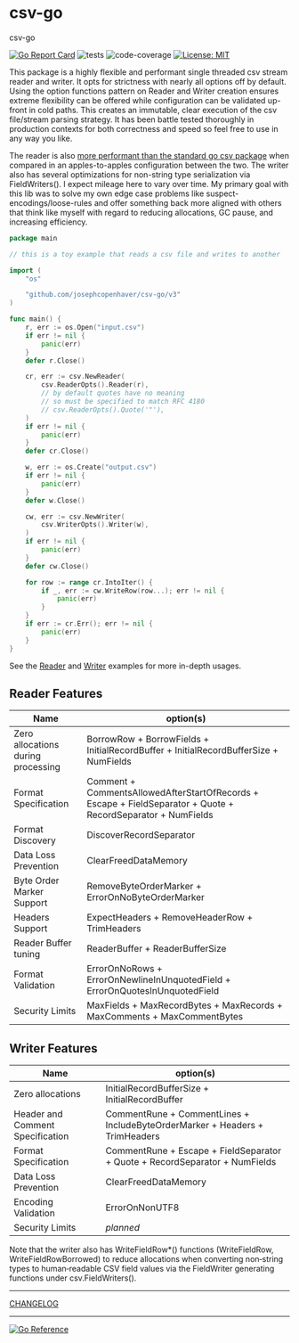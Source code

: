 # csv-go

csv-go

[![Go Report Card](https://goreportcard.com/badge/github.com/josephcopenhaver/csv-go)](https://goreportcard.com/report/github.com/josephcopenhaver/csv-go/v3)
![tests](https://github.com/josephcopenhaver/csv-go/actions/workflows/tests.yaml/badge.svg)
![code-coverage](https://img.shields.io/badge/code_coverage-99%25-teal)
[![License: MIT](https://img.shields.io/badge/License-MIT-yellow.svg)](LICENSE)

This package is a highly flexible and performant single threaded csv stream reader and writer. It opts for strictness with nearly all options off by default. Using the option functions pattern on Reader and Writer creation ensures extreme flexibility can be offered while configuration can be validated up-front in cold paths. This creates an immutable, clear execution of the csv file/stream parsing strategy. It has been battle tested thoroughly in production contexts for both correctness and speed so feel free to use in any way you like.

The reader is also [more performant than the standard go csv package](docs/BENCHMARKS.md) when compared in an apples-to-apples configuration between the two. The writer also has several optimizations for non-string type serialization via FieldWriters(). I expect mileage here to vary over time. My primary goal with this lib was to solve my own edge case problems like suspect-encodings/loose-rules and offer something back more aligned with others that think like myself with regard to reducing allocations, GC pause, and increasing efficiency.

```go
package main

// this is a toy example that reads a csv file and writes to another

import (
	"os"

	"github.com/josephcopenhaver/csv-go/v3"
)

func main() {
	r, err := os.Open("input.csv")
	if err != nil {
		panic(err)
	}
	defer r.Close()

	cr, err := csv.NewReader(
		csv.ReaderOpts().Reader(r),
		// by default quotes have no meaning
		// so must be specified to match RFC 4180
		// csv.ReaderOpts().Quote('"'),
	)
	if err != nil {
		panic(err)
	}
	defer cr.Close()

	w, err := os.Create("output.csv")
	if err != nil {
		panic(err)
	}
	defer w.Close()

	cw, err := csv.NewWriter(
		csv.WriterOpts().Writer(w),
	)
	if err != nil {
		panic(err)
	}
	defer cw.Close()

	for row := range cr.IntoIter() {
		if _, err := cw.WriteRow(row...); err != nil {
			panic(err)
		}
	}
	if err := cr.Err(); err != nil {
		panic(err)
	}
}
```

See the [Reader](internal/examples/reader/main.go) and [Writer](internal/examples/writer/main.go) examples for more in-depth usages.

## Reader Features

| Name | option(s) |
| - | - |
| Zero allocations during processing | BorrowRow + BorrowFields + InitialRecordBuffer + InitialRecordBufferSize + NumFields |
| Format Specification | Comment + CommentsAllowedAfterStartOfRecords + Escape + FieldSeparator + Quote + RecordSeparator + NumFields |
| Format Discovery | DiscoverRecordSeparator |
| Data Loss Prevention | ClearFreedDataMemory |
| Byte Order Marker Support | RemoveByteOrderMarker + ErrorOnNoByteOrderMarker
| Headers Support | ExpectHeaders + RemoveHeaderRow + TrimHeaders |
| Reader Buffer tuning | ReaderBuffer + ReaderBufferSize |
| Format Validation | ErrorOnNoRows + ErrorOnNewlineInUnquotedField + ErrorOnQuotesInUnquotedField |
| Security Limits | MaxFields + MaxRecordBytes + MaxRecords + MaxComments + MaxCommentBytes |

## Writer Features

| Name | option(s) |
| - | - |
| Zero allocations | InitialRecordBufferSize + InitialRecordBuffer |
| Header and Comment Specification | CommentRune + CommentLines + IncludeByteOrderMarker + Headers + TrimHeaders|
| Format Specification | CommentRune + Escape + FieldSeparator + Quote + RecordSeparator + NumFields |
| Data Loss Prevention | ClearFreedDataMemory |
| Encoding Validation | ErrorOnNonUTF8 |
| Security Limits | *planned* |

Note that the writer also has WriteFieldRow*() functions (WriteFieldRow, WriteFieldRowBorrowed) to reduce allocations when converting non‑string types to human‑readable CSV field values via the FieldWriter generating functions under csv.FieldWriters().

---

[CHANGELOG](docs/version/v3/CHANGELOG.md)

---

[![Go Reference](https://pkg.go.dev/badge/github.com/josephcopenhaver/csv-go/v3.svg)](https://pkg.go.dev/github.com/josephcopenhaver/csv-go/v3)
